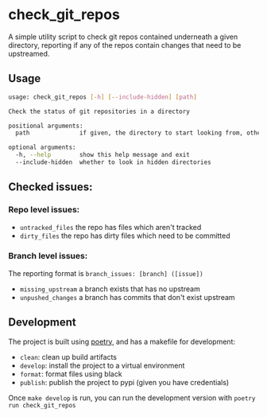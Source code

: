 # check_git_repos

A simple utility script to check git repos contained underneath a given directory, reporting if any of the repos contain changes that
need to be upstreamed.

## Usage

```bash
usage: check_git_repos [-h] [--include-hidden] [path]

Check the status of git repositories in a directory

positional arguments:
  path              if given, the directory to start looking from, otherwise the directory will be used

optional arguments:
  -h, --help        show this help message and exit
  --include-hidden  whether to look in hidden directories
```

## Checked issues:
### Repo level issues:
- `untracked_files` the repo has files which aren't tracked
- `dirty_files` the repo has dirty files which need to be committed

### Branch level issues:
The reporting format is `branch_issues: [branch] ([issue])`

- `missing_upstream` a branch exists that has no upstream
- `unpushed_changes` a branch has commits that don't exist upstream

## Development

The project is built using [poetry](https://github.com/python-poetry/poetry), and has a makefile for development:

- `clean`: clean up build artifacts
- `develop`: install the project to a virtual environment
- `format`: format files using black
- `publish`: publish the project to pypi (given you have credentials)

Once `make develop` is run, you can run the development version with `poetry run check_git_repos`
